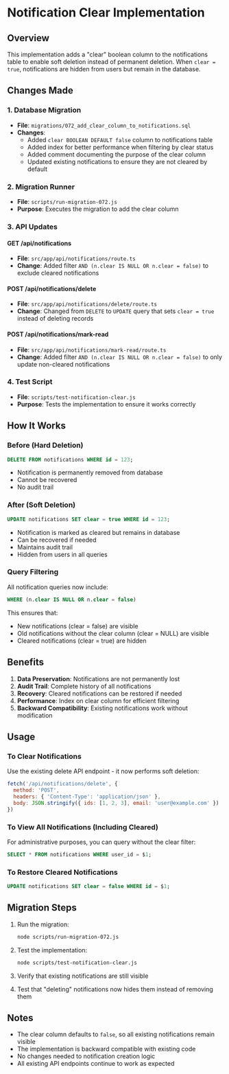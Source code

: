 # Notification Clear Implementation

## Overview
This implementation adds a "clear" boolean column to the notifications table to enable soft deletion instead of permanent deletion. When `clear = true`, notifications are hidden from users but remain in the database.

## Changes Made

### 1. Database Migration
- **File**: `migrations/072_add_clear_column_to_notifications.sql`
- **Changes**:
  - Added `clear BOOLEAN DEFAULT false` column to notifications table
  - Added index for better performance when filtering by clear status
  - Added comment documenting the purpose of the clear column
  - Updated existing notifications to ensure they are not cleared by default

### 2. Migration Runner
- **File**: `scripts/run-migration-072.js`
- **Purpose**: Executes the migration to add the clear column

### 3. API Updates

#### GET /api/notifications
- **File**: `src/app/api/notifications/route.ts`
- **Change**: Added filter `AND (n.clear IS NULL OR n.clear = false)` to exclude cleared notifications

#### POST /api/notifications/delete
- **File**: `src/app/api/notifications/delete/route.ts`
- **Change**: Changed from `DELETE` to `UPDATE` query that sets `clear = true` instead of deleting records

#### POST /api/notifications/mark-read
- **File**: `src/app/api/notifications/mark-read/route.ts`
- **Change**: Added filter `AND (n.clear IS NULL OR n.clear = false)` to only update non-cleared notifications

### 4. Test Script
- **File**: `scripts/test-notification-clear.js`
- **Purpose**: Tests the implementation to ensure it works correctly

## How It Works

### Before (Hard Deletion)
```sql
DELETE FROM notifications WHERE id = 123;
```
- Notification is permanently removed from database
- Cannot be recovered
- No audit trail

### After (Soft Deletion)
```sql
UPDATE notifications SET clear = true WHERE id = 123;
```
- Notification is marked as cleared but remains in database
- Can be recovered if needed
- Maintains audit trail
- Hidden from users in all queries

### Query Filtering
All notification queries now include:
```sql
WHERE (n.clear IS NULL OR n.clear = false)
```
This ensures that:
- New notifications (clear = false) are visible
- Old notifications without the clear column (clear = NULL) are visible
- Cleared notifications (clear = true) are hidden

## Benefits

1. **Data Preservation**: Notifications are not permanently lost
2. **Audit Trail**: Complete history of all notifications
3. **Recovery**: Cleared notifications can be restored if needed
4. **Performance**: Index on clear column for efficient filtering
5. **Backward Compatibility**: Existing notifications work without modification

## Usage

### To Clear Notifications
Use the existing delete API endpoint - it now performs soft deletion:
```javascript
fetch('/api/notifications/delete', {
  method: 'POST',
  headers: { 'Content-Type': 'application/json' },
  body: JSON.stringify({ ids: [1, 2, 3], email: 'user@example.com' })
})
```

### To View All Notifications (Including Cleared)
For administrative purposes, you can query without the clear filter:
```sql
SELECT * FROM notifications WHERE user_id = $1;
```

### To Restore Cleared Notifications
```sql
UPDATE notifications SET clear = false WHERE id = $1;
```

## Migration Steps

1. Run the migration:
   ```bash
   node scripts/run-migration-072.js
   ```

2. Test the implementation:
   ```bash
   node scripts/test-notification-clear.js
   ```

3. Verify that existing notifications are still visible
4. Test that "deleting" notifications now hides them instead of removing them

## Notes

- The clear column defaults to `false`, so all existing notifications remain visible
- The implementation is backward compatible with existing code
- No changes needed to notification creation logic
- All existing API endpoints continue to work as expected
